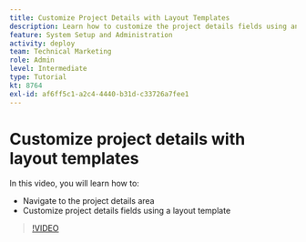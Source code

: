 ```yaml
---
title: Customize Project Details with Layout Templates
description: Learn how to customize the project details fields using an [!DNL Adobe Workfront] layout template.
feature: System Setup and Administration
activity: deploy
team: Technical Marketing
role: Admin
level: Intermediate
type: Tutorial
kt: 8764
exl-id: af6ff5c1-a2c4-4440-b31d-c33726a7fee1
---
```

# Customize project details with layout templates

In this video, you will learn how to:

* Navigate to the project details area
* Customize project details fields using a layout template

>[!VIDEO](https://video.tv.adobe.com/v/335076/?quality=12)
